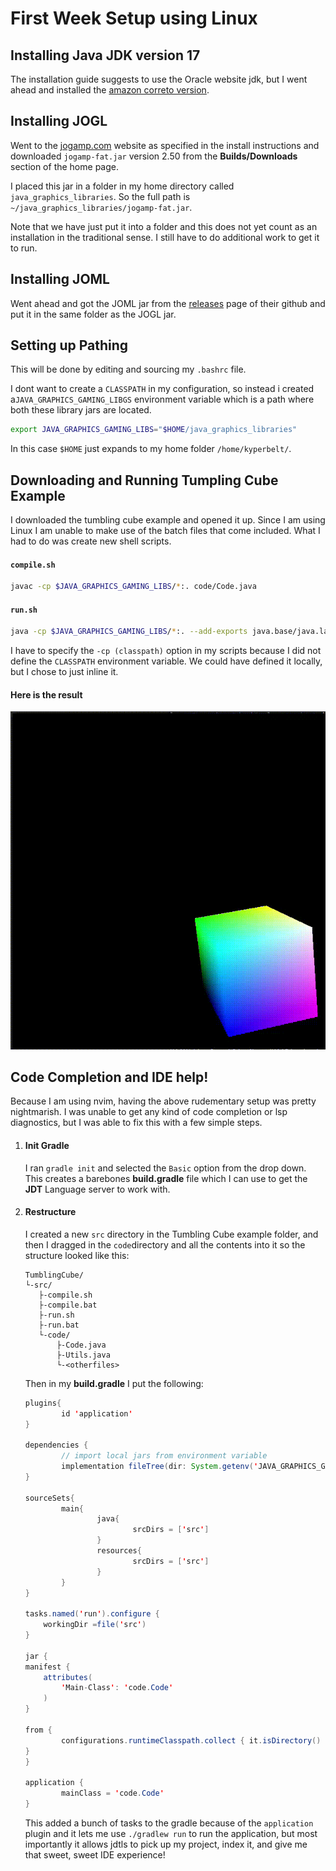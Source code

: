 # First Week Setup using Linux

## Installing Java JDK version 17

The installation guide suggests to use the Oracle website jdk, but I went ahead and installed the [amazon correto version](https://docs.aws.amazon.com/corretto/latest/corretto-17-ug/downloads-list.html). 

## Installing JOGL 

Went to the [jogamp.com](https://jogamp.org) website as specified in the install instructions and downloaded `jogamp-fat.jar` version 2.50 from the **Builds/Downloads** section of the home page.

I placed this jar in a folder in my home directory called `java_graphics_libraries`. So the full path is `~/java_graphics_libraries/jogamp-fat.jar`.

<div class="warning">
Note that we have just put it into a folder and this does not yet count as an installation in the traditional sense. I still have to do additional work to get it to run.
</div>

## Installing JOML
Went ahead and got the JOML jar from the [releases](https://github.com/JOML-CI/JOML/releases) page of their github and put it in the same folder as the JOGL jar.

## Setting up Pathing
This will be done by editing and sourcing my `.bashrc` file. 

I dont want to create a `CLASSPATH` in my configuration, so instead i created a`JAVA_GRAPHICS_GAMING_LIBGS` environment variable which is a path where both these library jars are located.

```sh 
export JAVA_GRAPHICS_GAMING_LIBS="$HOME/java_graphics_libraries"
```
In this case `$HOME` just expands to my home folder `/home/kyperbelt/`. 

## Downloading and Running Tumpling Cube Example

I downloaded the tumbling cube example and opened it up. Since I am using Linux I am unable to make use of the batch files that come included. What I had to do was create new shell scripts. 

#### `compile.sh`
```sh 
javac -cp $JAVA_GRAPHICS_GAMING_LIBS/*:. code/Code.java
```

#### `run.sh`
```sh 
java -cp $JAVA_GRAPHICS_GAMING_LIBS/*:. --add-exports java.base/java.lang=ALL-UNNAMED --add-exports java.desktop/sun.awt=ALL-UNNAMED --add-exports java.desktop/sun.java2d=ALL-UNNAMED -Dsun.java2d.d3d=false -Dsun.java2d.uiScale=1 code.Code
```
I have to specify the `-cp (classpath)` option in my scripts because I did not define the `CLASSPATH` environment variable. We could have defined it locally, but I chose to just inline it. 

#### Here is the result 
![](../assets/tumplecube.gif)

## Code Completion and IDE help!

Because I am using nvim, having the above rudementary setup was pretty nightmarish. I was unable to get any kind of code completion or lsp diagnostics, but I was able to fix this with a few simple steps. 

1. #### Init Gradle 
    I ran `gradle init` and selected the `Basic` option from the drop down. This creates a barebones **build.gradle** file which I can use to get the **JDT** Language server to work with.  
2. ####  Restructure
    I created a new `src` directory in the Tumbling Cube example folder, and then I dragged in the `code`directory and all the contents into it so the structure looked like this: 
    ```text 
    TumblingCube/
    └-src/
       ├-compile.sh 
       ├-compile.bat 
       ├-run.sh 
       ├-run.bat 
       └-code/ 
           ├-Code.java
           ├-Utils.java
           └-<otherfiles>
    ```

    Then in my **build.gradle** I put the following: 
    ```java
    plugins{
            id 'application'
    }

    dependencies {
            // import local jars from environment variable
            implementation fileTree(dir: System.getenv('JAVA_GRAPHICS_GAMING_LIBS'), include: ['*.jar'])
    }
    
    sourceSets{
            main{
                    java{
                            srcDirs = ['src']
                    }
                    resources{
                            srcDirs = ['src']
                    }
            }
    }

    tasks.named('run').configure {
        workingDir =file('src') 
    }

    jar {
    manifest {
        attributes(
            'Main-Class': 'code.Code'
        )
    }

    from {
            configurations.runtimeClasspath.collect { it.isDirectory() ? it : zipTree(it) }
    }
    }

    application {
            mainClass = 'code.Code'
    }
    ```
    This added a bunch of tasks to the gradle because of the `application` plugin and it lets me use `./gradlew run` to run the application, but most importantly it allows jdtls to pick up my project, index it, and give me that sweet, sweet IDE experience!
